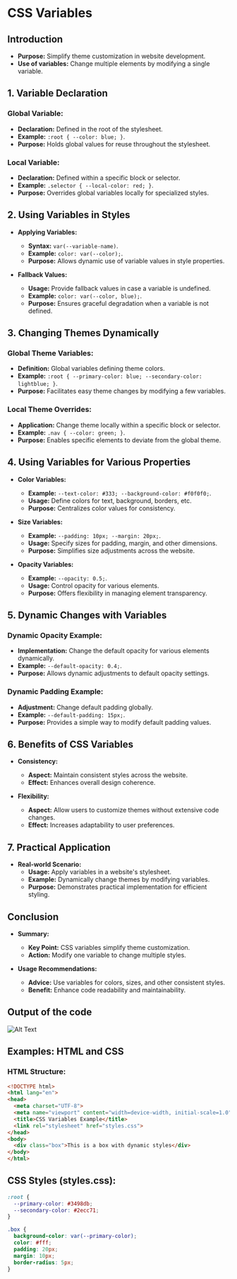 # CSS Variables

## Introduction

- **Purpose:** Simplify theme customization in website development.
- **Use of variables:** Change multiple elements by modifying a single variable.

## 1. Variable Declaration

### Global Variable:

- **Declaration:** Defined in the root of the stylesheet.
- **Example:** `:root { --color: blue; }`.
- **Purpose:** Holds global values for reuse throughout the stylesheet.

### Local Variable:

- **Declaration:** Defined within a specific block or selector.
- **Example:** `.selector { --local-color: red; }`.
- **Purpose:** Overrides global variables locally for specialized styles.

## 2. Using Variables in Styles

- **Applying Variables:**
  - **Syntax:** `var(--variable-name)`.
  - **Example:** `color: var(--color);`.
  - **Purpose:** Allows dynamic use of variable values in style properties.

- **Fallback Values:**
  - **Usage:** Provide fallback values in case a variable is undefined.
  - **Example:** `color: var(--color, blue);`.
  - **Purpose:** Ensures graceful degradation when a variable is not defined.

## 3. Changing Themes Dynamically

### Global Theme Variables:

- **Definition:** Global variables defining theme colors.
- **Example:** `:root { --primary-color: blue; --secondary-color: lightblue; }`.
- **Purpose:** Facilitates easy theme changes by modifying a few variables.

### Local Theme Overrides:

- **Application:** Change theme locally within a specific block or selector.
- **Example:** `.nav { --color: green; }`.
- **Purpose:** Enables specific elements to deviate from the global theme.

## 4. Using Variables for Various Properties

- **Color Variables:**
  - **Example:** `--text-color: #333; --background-color: #f0f0f0;`.
  - **Usage:** Define colors for text, background, borders, etc.
  - **Purpose:** Centralizes color values for consistency.

- **Size Variables:**
  - **Example:** `--padding: 10px; --margin: 20px;`.
  - **Usage:** Specify sizes for padding, margin, and other dimensions.
  - **Purpose:** Simplifies size adjustments across the website.

- **Opacity Variables:**
  - **Example:** `--opacity: 0.5;`.
  - **Usage:** Control opacity for various elements.
  - **Purpose:** Offers flexibility in managing element transparency.

## 5. Dynamic Changes with Variables

### Dynamic Opacity Example:

- **Implementation:** Change the default opacity for various elements dynamically.
- **Example:** `--default-opacity: 0.4;`.
- **Purpose:** Allows dynamic adjustments to default opacity settings.

### Dynamic Padding Example:

- **Adjustment:** Change default padding globally.
- **Example:** `--default-padding: 15px;`.
- **Purpose:** Provides a simple way to modify default padding values.

## 6. Benefits of CSS Variables

- **Consistency:**
  - **Aspect:** Maintain consistent styles across the website.
  - **Effect:** Enhances overall design coherence.

- **Flexibility:**
  - **Aspect:** Allow users to customize themes without extensive code changes.
  - **Effect:** Increases adaptability to user preferences.

## 7. Practical Application

- **Real-world Scenario:**
  - **Usage:** Apply variables in a website's stylesheet.
  - **Example:** Dynamically change themes by modifying variables.
  - **Purpose:** Demonstrates practical implementation for efficient styling.

## Conclusion

- **Summary:**
  - **Key Point:** CSS variables simplify theme customization.
  - **Action:** Modify one variable to change multiple styles.

- **Usage Recommendations:**
  - **Advice:** Use variables for colors, sizes, and other consistent styles.
  - **Benefit:** Enhance code readability and maintainability.

## Output of the code 
![Alt Text](output.png)



## Examples: HTML and CSS

### HTML Structure:

```html
<!DOCTYPE html>
<html lang="en">
<head>
  <meta charset="UTF-8">
  <meta name="viewport" content="width=device-width, initial-scale=1.0">
  <title>CSS Variables Example</title>
  <link rel="stylesheet" href="styles.css">
</head>
<body>
  <div class="box">This is a box with dynamic styles</div>
</body>
</html>
```

## CSS Styles (styles.css):

```css
:root {
  --primary-color: #3498db;
  --secondary-color: #2ecc71;
}

.box {
  background-color: var(--primary-color);
  color: #fff;
  padding: 20px;
  margin: 10px;
  border-radius: 5px;
}
```